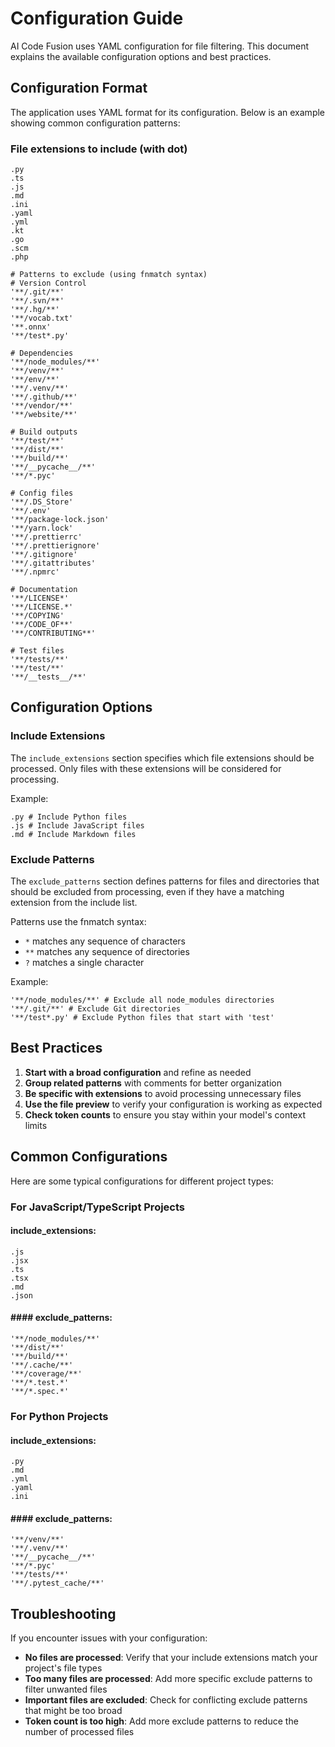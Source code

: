 # Configuration Guide

AI Code Fusion uses YAML configuration for file filtering. This document explains the available configuration options and best practices.

## Configuration Format

The application uses YAML format for its configuration. Below is an example showing common configuration patterns:

### File extensions to include (with dot)

```
.py
.ts
.js
.md
.ini
.yaml
.yml
.kt
.go
.scm
.php

# Patterns to exclude (using fnmatch syntax)
# Version Control
'**/.git/**'
'**/.svn/**'
'**/.hg/**'
'**/vocab.txt'
'**.onnx'
'**/test*.py'

# Dependencies
'**/node_modules/**'
'**/venv/**'
'**/env/**'
'**/.venv/**'
'**/.github/**'
'**/vendor/**'
'**/website/**'

# Build outputs
'**/test/**'
'**/dist/**'
'**/build/**'
'**/__pycache__/**'
'**/*.pyc'

# Config files
'**/.DS_Store'
'**/.env'
'**/package-lock.json'
'**/yarn.lock'
'**/.prettierrc'
'**/.prettierignore'
'**/.gitignore'
'**/.gitattributes'
'**/.npmrc'

# Documentation
'**/LICENSE*'
'**/LICENSE.*'
'**/COPYING'
'**/CODE_OF**'
'**/CONTRIBUTING**'

# Test files
'**/tests/**'
'**/test/**'
'**/__tests__/**'
```

## Configuration Options

### Include Extensions

The `include_extensions` section specifies which file extensions should be processed. Only files with these extensions will be considered for processing.

Example:

```
.py # Include Python files
.js # Include JavaScript files
.md # Include Markdown files
```

### Exclude Patterns

The `exclude_patterns` section defines patterns for files and directories that should be excluded from processing, even if they have a matching extension from the include list.

Patterns use the fnmatch syntax:

- `*` matches any sequence of characters
- `**` matches any sequence of directories
- `?` matches a single character

Example:

```
'**/node_modules/**' # Exclude all node_modules directories
'**/.git/**' # Exclude Git directories
'**/test*.py' # Exclude Python files that start with 'test'
```

## Best Practices

1. **Start with a broad configuration** and refine as needed
2. **Group related patterns** with comments for better organization
3. **Be specific with extensions** to avoid processing unnecessary files
4. **Use the file preview** to verify your configuration is working as expected
5. **Check token counts** to ensure you stay within your model's context limits

## Common Configurations

Here are some typical configurations for different project types:

### For JavaScript/TypeScript Projects

#### include_extensions:

```
.js
.jsx
.ts
.tsx
.md
.json
```

#### #### exclude_patterns:

```
'**/node_modules/**'
'**/dist/**'
'**/build/**'
'**/.cache/**'
'**/coverage/**'
'**/*.test.*'
'**/*.spec.*'
```

### For Python Projects

#### include_extensions:

```
.py
.md
.yml
.yaml
.ini
```

#### #### exclude_patterns:

```
'**/venv/**'
'**/.venv/**'
'**/__pycache__/**'
'**/*.pyc'
'**/tests/**'
'**/.pytest_cache/**'
```

## Troubleshooting

If you encounter issues with your configuration:

- **No files are processed**: Verify that your include extensions match your project's file types
- **Too many files are processed**: Add more specific exclude patterns to filter unwanted files
- **Important files are excluded**: Check for conflicting exclude patterns that might be too broad
- **Token count is too high**: Add more exclude patterns to reduce the number of processed files

